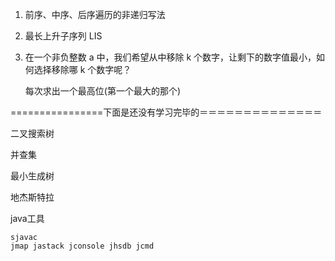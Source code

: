 1. 前序、中序、后序遍历的非递归写法

2. 最长上升子序列 LIS

3. 在一个非负整数 a 中，我们希望从中移除 k 个数字，让剩下的数字值最小，如何选择移除哪 k 个数字呢？

   每次求出一个最高位(第一个最大的那个)

================下面是还没有学习完毕的＝＝＝＝＝＝＝＝＝＝＝＝＝＝



二叉搜索树

并查集

最小生成树

地杰斯特拉



java工具

```
sjavac
jmap jastack jconsole jhsdb jcmd
```



